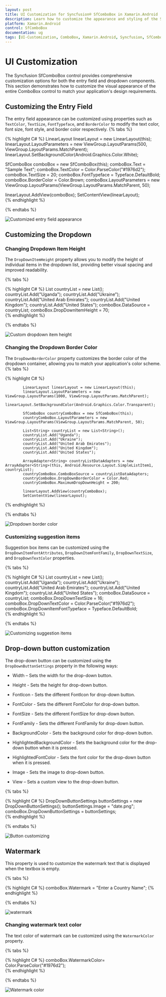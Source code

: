 ```yaml
---
layout: post
title: UI Customization for Syncfusion® SfComboBox in Xamarin.Android
description: Learn how to customize the appearance and styling of the Syncfusion SfComboBox control, including entry field, dropdown, buttons, and watermark customization
platform: Xamarin.Android
control: SfComboBox
documentation: ug
tags: [UI-Customization, ComboBox, Xamarin.Android, Syncfusion, SfComboBox, Styling, Theming, Dropdown-Customization, Text-Formatting, Button-Customization, Watermark, Mobile-UI]
---
```


# UI Customization

The Syncfusion SfComboBox control provides comprehensive customization options for both the entry field and dropdown components. This section demonstrates how to customize the visual appearance of the entire ComboBox control to match your application's design requirements.
## Customizing the Entry Field

The entry field appearance can be customized using properties such as `TextColor`, `TextSize`, `FontTypeface`, and `BorderColor` to modify the text color, font size, font style, and border color respectively.
{% tabs %}

{% highlight C# %}
LinearLayout linearLayout = new LinearLayout(this);
linearLayout.LayoutParameters = new ViewGroup.LayoutParams(500, ViewGroup.LayoutParams.MatchParent);
linearLayout.SetBackgroundColor(Android.Graphics.Color.White);

SfComboBox comboBox = new SfComboBox(this);
comboBox.Text = "Sample Text";
comboBox.TextColor = Color.ParseColor("#1976d2");
comboBox.TextSize = 20;
comboBox.FontTypeface = Typeface.DefaultBold;
comboBox.BorderColor = Color.Brown;
comboBox.LayoutParameters = new ViewGroup.LayoutParams(ViewGroup.LayoutParams.MatchParent, 50);

linearLayout.AddView(comboBox);
SetContentView(linearLayout);	 
{% endhighlight %}

{% endtabs %}
	
![Customized entry field appearance](images/customizingentry.png)

## Customizing the Dropdown

### Changing Dropdown Item Height

The `DropDownItemHeight` property allows you to modify the height of individual items in the dropdown list, providing better visual spacing and improved readability.

{% tabs %}

{% highlight C# %}
List<String> countryList = new List<String>();
countryList.Add("Uganda");
countryList.Add("Ukraine");
countryList.Add("United Arab Emirates");
countryList.Add("United Kingdom");
countryList.Add("United States");
comboBox.DataSource = countryList; 
comboBox.DropDownItemHeight = 70;	
{% endhighlight %}

{% endtabs %}

![Custom dropdown item height](images/suggestionitemheight.png)

### Changing the Dropdown Border Color

The `DropDownBorderColor` property customizes the border color of the dropdown container, allowing you to match your application's color scheme.
{% tabs %}

{% highlight C# %}

            LinearLayout linearLayout = new LinearLayout(this);
            linearLayout.LayoutParameters = new ViewGroup.LayoutParams(1000, ViewGroup.LayoutParams.MatchParent);
            linearLayout.SetBackgroundColor(Android.Graphics.Color.Transparent);

            SfComboBox countryComboBox = new SfComboBox(this);
            countryComboBox.LayoutParameters = new ViewGroup.LayoutParams(ViewGroup.LayoutParams.MatchParent, 50);

            List<String> countryList = new List<String>();
            countryList.Add("Uganda");
            countryList.Add("Ukraine");
            countryList.Add("United Arab Emirates");
            countryList.Add("United Kingdom");
            countryList.Add("United States");

            ArrayAdapter<String> countryListDataAdapters = new ArrayAdapter<String>(this, Android.Resource.Layout.SimpleListItem1, countryList);
            countryComboBox.ComboBoxSource = countryListDataAdapters;
            countryComboBox.DropDownBorderColor = Color.Red;
            countryComboBox.MaximumDropDownHeight = 200;

            linearLayout.AddView(countryComboBox);
            SetContentView(linearLayout);
     
{% endhighlight %}

{% endtabs %}
	
![Dropdown border color](images/dropdown-border-color.png)

### Customizing suggestion items

Suggestion box items can be customized using the `DropDownItemFontAttributes`, `DropDownItemFontFamily`, `DropDownTextSize`, and `DropDownTextColor` properties.

{% tabs %}

{% highlight C# %}
List<String> countryList = new List<String>();
countryList.Add("Uganda");
countryList.Add("Ukraine");
countryList.Add("United Arab Emirates");
countryList.Add("United Kingdom");
countryList.Add("United States");
comboBox.DataSource = countryList;
comboBox.DropDownTextSize = 16;
comboBox.DropDownTextColor = Color.ParseColor("#1976d2");
comboBox.DropDownItemFontTypeface = Typeface.DefaultBold;       
{% endhighlight %}

{% endtabs %}
	
![Customizing suggestion items](images/customizingsuggestionItems.png)

## Drop-down button customization 

The drop-down button can be customized using the `DropDownButtonSettings` property in the following ways:

* Width – Sets the width for the drop-down button. 

* Height - Sets the height for drop-down button. 

* FontIcon - Sets the different FontIcon for drop-down button. 

* FontColor - Sets the different  FontColor for drop-down button. 

* FontSize - Sets the different  FontSize for drop-down button. 

* FontFamily - Sets the different  FontFamily for drop-down button. 

* BackgroundColor - Sets the background color for drop-down button. 

* HighlightedBackgroundColor - Sets the background color for the drop-down button when it is pressed. 

* HighlightedFontColor - Sets the font color for the drop-down button when it is pressed. 

* Image - Sets the image to drop-down button. 

* View – Sets a custom view to the drop-down button.

{% tabs %}

{% highlight C# %}
DropDownButtonSettings buttonSettings = new DropDownButtonSettings();
buttonSettings.Image = "date.png";
comboBox.DropDownButtonSettings = buttonSettings; 	 
{% endhighlight %}

{% endtabs %}
	
![Button customizing](images/buttoncustomizing.png)

## Watermark

This property is used to customize the watermark text that is displayed when the textbox is empty.

{% tabs %}

{% highlight C# %}
comboBox.Watermark = "Enter a Country Name"; 
{% endhighlight %}

{% endtabs %}
	
![watermark](images/watermark.png)

### Changing watermark text color
 
The text color of watermark can be customized using the `WatermarkColor` property.

{% tabs %}

{% highlight C# %}
comboBox.WatermarkColor= Color.ParseColor("#1976d2");	 
{% endhighlight %}

{% endtabs %}
	
![Watermark color](images/watermarkcolor.png)





